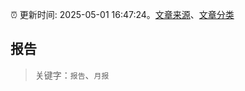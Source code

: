 :alarm_clock: 更新时间: 2025-05-01 16:47:24。[文章来源](/README.md)、[文章分类](/TAGS.md)

## 报告


> 关键字：`报告`、`月报`



